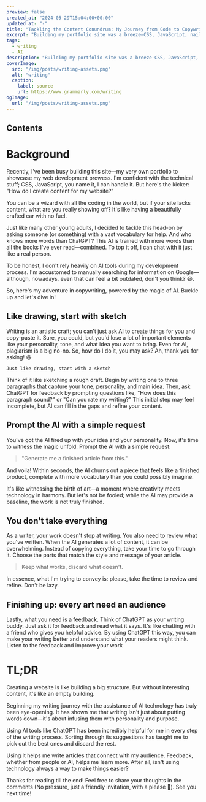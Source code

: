 ```yaml
---
preview: false
created_at: "2024-05-29T15:04:00+00:00"
updated_at: "-"
title: "Tackling the Content Conundrum: My Journey from Code to Copywriting"
excerpt: "Building my portfolio site was a breeze—CSS, JavaScript, nailed it. But creating content? That's where things got tricky. Enter ChatGPT, my (not so secret) weapon with a bigger vocabulary than all the books I've ever read combined. "
tags:
  - writing
  - AI
description: "Building my portfolio site was a breeze—CSS, JavaScript, nailed it. But creating content? That's where things got tricky. Enter ChatGPT, my (not so secret) weapon with a bigger vocabulary than all the books I've ever read combined. "
coverImage:
  src: "/img/posts/writing-assets.png"
  alt: "writing"
  caption:
    label: source
    url: https://www.grammarly.com/writing
ogImage:
  url: "/img/posts/writing-assets.png"
---
```


## Contents

# Background

Recently, I've been busy building this site—my very own portfolio to showcase my web development prowess. I'm confident with the technical stuff; CSS, JavaScript, you name it, I can handle it. But here's the kicker: "How do I create content for my website?"

You can be a wizard with all the coding in the world, but if your site lacks content, what are you really showing off? It's like having a beautifully crafted car with no fuel.

Just like many other young adults, I decided to tackle this head-on by asking someone (or something) with a vast vocabulary for help. And who knows more words than ChatGPT? This AI is trained with more words than all the books I've ever read—combined. To top it off, I can chat with it just like a real person.

To be honest, I don't rely heavily on AI tools during my development process. I'm accustomed to manually searching for information on Google—although, nowadays, even that can feel a bit outdated, don't you think? 😆.

So, here's my adventure in copywriting, powered by the magic of AI. Buckle up and let's dive in!

## Like drawing, start with sketch

Writing is an artistic craft; you can't just ask AI to create things for you and copy-paste it. Sure, you could, but you'd lose a lot of important elements like your personality, tone, and what idea you want to bring. Even for AI, plagiarism is a big no-no. So, how do I do it, you may ask? Ah, thank you for asking! 😆

```
Just like drawing, start with a sketch
```

Think of it like sketching a rough draft. Begin by writing one to three paragraphs that capture your tone, personality, and main idea. Then, ask ChatGPT for feedback by prompting questions like, "How does this paragraph sound?" or "Can you rate my writing?" This initial step may feel incomplete, but AI can fill in the gaps and refine your content.

## Prompt the AI with a simple request

You've got the AI fired up with your idea and your personality. Now, it's time to witness the magic unfold. Prompt the AI with a simple request:

> "Generate me a finished article from this."

And voila! Within seconds, the AI churns out a piece that feels like a finished product, complete with more vocabulary than you could possibly imagine.

It's like witnessing the birth of art—a moment where creativity meets technology in harmony. But let's not be fooled; while the AI may provide a baseline, the work is not truly finished.

## You don't take everything

As a writer, your work doesn't stop at writing. You also need to review what you've written. When the AI generates a lot of content, it can be overwhelming. Instead of copying everything, take your time to go through it. Choose the parts that match the style and message of your article.

> Keep what works, discard what doesn't.

In essence, what I'm trying to convey is: please, take the time to review and refine. Don't be lazy.

## Finishing up: every art need an audience

Lastly, what you need is a feedback. Think of ChatGPT as your writing buddy. Just ask it for feedback and read what it says. It's like chatting with a friend who gives you helpful advice. By using ChatGPT this way, you can make your writing better and understand what your readers might think. Listen to the feedback and improve your work

# TL;DR

Creating a website is like building a big structure. But without interesting content, it's like an empty building.

Beginning my writing journey with the assistance of AI technology has truly been eye-opening. It has shown me that writing isn't just about putting words down—it's about infusing them with personality and purpose.

Using AI tools like ChatGPT has been incredibly helpful for me in every step of the writing process. Sorting through its suggestions has taught me to pick out the best ones and discard the rest.

Using it helps me write articles that connect with my audience. Feedback, whether from people or AI, helps me learn more. After all, isn't using technology always a way to make things easier?

Thanks for reading till the end! Feel free to share your thoughts in the comments (No pressure, just a friendly invitation, with a please 🥴). See you next time!
